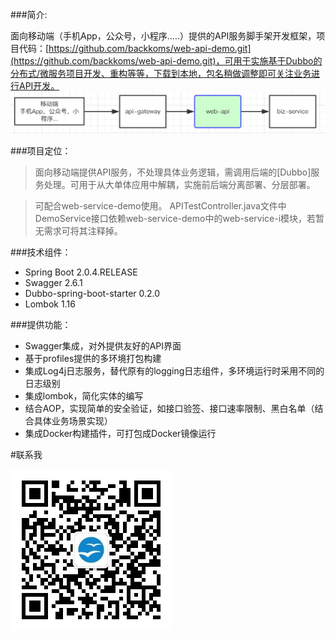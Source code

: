 ###简介:

面向移动端（手机App，公众号，小程序.....）提供的API服务脚手架开发框架，项目代码：[https://github.com/backkoms/web-api-demo.git](https://github.com/backkoms/web-api-demo.git)，可用于实施基于Dubbo的分布式/微服务项目开发、重构等等，下载到本地，包名稍做调整即可关注业务进行API开发。
![](arc.png)

###项目定位：
>面向移动端提供API服务，不处理具体业务逻辑，需调用后端的[Dubbo]服务处理。可用于从大单体应用中解耦，实施前后端分离部署、分层部署。

>可配合web-service-demo使用。
APITestController.java文件中DemoService接口依赖web-service-demo中的web-service-i模块，若暂无需求可将其注释掉。

###技术组件：
- Spring Boot 2.0.4.RELEASE
- Swagger 2.6.1
- Dubbo-spring-boot-starter 0.2.0
- Lombok 1.16

###提供功能：
- Swagger集成，对外提供友好的API界面
- 基于profiles提供的多环境打包构建
- 集成Log4j日志服务，替代原有的logging日志组件，多环境运行时采用不同的日志级别
- 集成lombok，简化实体的编写
- 结合AOP，实现简单的安全验证，如接口验签、接口速率限制、黑白名单（结合具体业务场景实现）
- 集成Docker构建插件，可打包成Docker镜像运行

#联系我

![](qrcode_for_gh_28fb95c9c24c_258.jpg)
